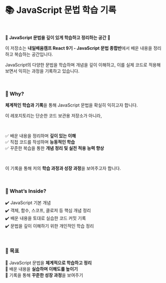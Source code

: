 # 📚 JavaScript 문법 학습 기록  

<br>

🚀 **JavaScript 문법을 깊이 있게 학습하고 정리하는 공간** 🚀  

이 저장소는 **내일배움캠프 React 9기 - JavaScript 문법 종합반**에서 배운 내용을 정리하고 복습하는 공간입니다.  

JavaScript의 다양한 문법을 학습하며 개념을 깊이 이해하고, 이를 실제 코드로 적용해 보면서 익히는 과정을 기록하고 있습니다.  

<br>

### 📌 Why?  

**체계적인 학습과 기록**을 통해 JavaScript 문법을 확실히 익히고자 합니다.  

이 레포지토리는 단순한 코드 보관용 저장소가 아니라,  

<br>

✅ 배운 내용을 정리하며 **깊이 있는 이해**  
✅ 직접 코드를 작성하며 **능동적인 학습**  
✅ 꾸준한 복습을 통한 **개념 정리 및 실전 적용 능력 향상**  

<br>

이 기록을 통해 저의 **학습 과정과 성장 과정**을 보여주고자 합니다.  

<br>

### 📝 What’s Inside?  

✔️ JavaScript 기본 개념  
✔️ 객체, 함수, 스코프, 클로저 등 핵심 개념 정리  
✔️ 배운 내용을 토대로 실습한 코드 커밋 기록  
✔️ 문법을 깊이 이해하기 위한 개인적인 학습 정리  

<br>

### 🎯 목표  

📌 JavaScript 문법을 **체계적으로 학습하고 정리**  
📌 배운 내용을 **실습하며 이해도를 높이기**  
📌 기록을 통해 **꾸준한 성장 과정**을 보여주기  
